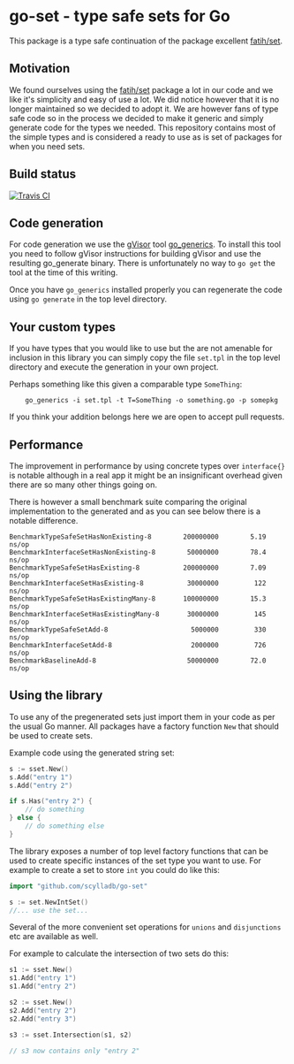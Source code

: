 # go-set - type safe sets for Go

This package is a type safe continuation of the package excellent [fatih/set](https://github.com/fatih/set).

## Motivation

We found ourselves using the [fatih/set](https://github.com/fatih/set) package a lot in our code and we like
it's simplicity and easy of use a lot. We did notice however that it is no longer maintained so we decided
to adopt it. We are however fans of type safe code so in the process we decided to make it generic and simply
generate code for the types we needed. This repository contains most of the simple types and is considered a
ready to use as is set of packages for when you need sets.

## Build status

[![Travis CI](https://travis-ci.org/scylladb/go-set.svg?branch=master)](https://travis-ci.org/scylladb/go-set)

## Code generation

For code generation we use the [gVisor](https://github.com/google/gvisor) tool [go_generics](https://github.com/google/gvisor/tree/master/tools/go_generics). To install this tool you need to follow gVisor
instructions for building gVisor and use the resulting go_generate binary. There is unfortunately no way to `go get`
the tool at the time of this writing.

Once you have `go_generics` installed properly you can regenerate the code using `go generate` in the top level
directory.

## Your custom types

If you have types that you would like to use but the are not amenable for inclusion in this library you can
simply copy the file `set.tpl` in the top level directory and execute the generation in your own project.

Perhaps something like this given a comparable type `SomeThing`:

```
    go_generics -i set.tpl -t T=SomeThing -o something.go -p somepkg
```

If you think your addition belongs here we are open to accept pull requests.

## Performance

The improvement in performance by using concrete types over `interface{}` is notable although in a real app
it might be an insignificant overhead given there are so many other things going on.

There is however a small benchmark suite comparing the original implementation to the generated and as you can see
below there is a notable difference.

```
BenchmarkTypeSafeSetHasNonExisting-8        200000000        5.19 ns/op
BenchmarkInterfaceSetHasNonExisting-8        50000000        78.4 ns/op
BenchmarkTypeSafeSetHasExisting-8           200000000        7.09 ns/op
BenchmarkInterfaceSetHasExisting-8           30000000         122 ns/op
BenchmarkTypeSafeSetHasExistingMany-8       100000000        15.3 ns/op
BenchmarkInterfaceSetHasExistingMany-8       30000000         145 ns/op
BenchmarkTypeSafeSetAdd-8                     5000000         330 ns/op
BenchmarkInterfaceSetAdd-8                    2000000         726 ns/op
BenchmarkBaselineAdd-8                       50000000        72.0 ns/op
```

## Using the library

To use any of the pregenerated sets just import them in your code as per the usual Go manner. All packages have a
factory function `New` that should be used to create sets.

Example code using the generated string set:

```go
s := sset.New()
s.Add("entry 1")
s.Add("entry 2")

if s.Has("entry 2") {
    // do something
} else {
    // do something else
}
```

The library exposes a number of top level factory functions that can be used to create specific instances of the 
set type you want to use. For example to create a set to store `int` you could do like this:

```go
import "github.com/scylladb/go-set"

s := set.NewIntSet()
//... use the set...
```

Several of the more convenient set operations for `unions` and `disjunctions` etc are available as well.

For example to calculate the intersection of two sets do this:

```go
s1 := sset.New()
s1.Add("entry 1")
s1.Add("entry 2")

s2 := sset.New()
s2.Add("entry 2")
s2.Add("entry 3")

s3 := sset.Intersection(s1, s2)

// s3 now contains only "entry 2"
```